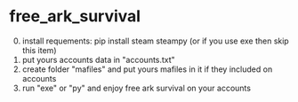# free_ark_survival
0. install requements: pip install steam steampy (or if you use exe then skip this item)
1. put yours accounts data in "accounts.txt"
2. create folder "mafiles" and put yours mafiles in it if they included on accounts
3. run "exe" or "py" and enjoy free ark survival on your accounts
